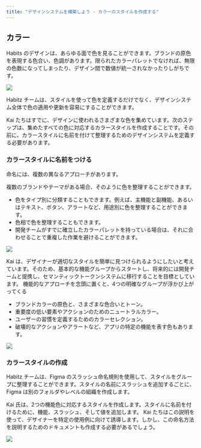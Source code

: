 ```yaml
---
title: "デザインシステムを構築しよう - カラーのスタイルを作成する"
---
```

## カラー 
Habits のデザインは、あらゆる面で色を見ることができます。ブランドの原色を表現する色合い、色調があります。限られたカラーパレットでなければ、無限の色数になってしまったり、デザイン間で数値が統一されなかったりしがちです。

![](https://storage.googleapis.com/zenn-user-upload/de25d8ff1b41-20230605.png)

Habitz チームは、スタイルを使って色を定義するだけでなく、デザインシステム全体で色の適用や更新を容易にすることができます。

Kai たちはすでに、デザインに使われるさまざまな色を集めています。次のステップは、集めたすべての色に対応するカラースタイルを作成することです。その前に、カラースタイルに名前を付けて整理するためのデザインシステムを定義する必要があります。

### カラースタイルに名前をつける
命名には、複数の異なるアプローチがあります。

複数のブランドやテーマがある場合、そのように色を整理することができます。
- 色をタイプ別に分類することもできます。例えば、主機能と副機能、あるいはテキスト、ボタン、アラートなど、用途別に色を整理することができます。
- 色相で色を整理することもできます。
- 開発チームがすでに確立したカラーパレットを持っている場合は、それに合わせることで重複した作業を避けることができます。

![](https://storage.googleapis.com/zenn-user-upload/11947dc12203-20230605.png)

Kai は、デザイナーが適切なスタイルを簡単に見つけられるようにしたいと考えています。そのため、基本的な機能グループからスタートし、将来的には開発チームと提携し、セマンティックトークンシステムに移行することを目標としています。
機能的なアプローチを念頭に置くと、4つの明確なグループが浮かび上がってくる

- ブランドカラーの原色と、さまざまな色合いとトーン。
- 重要度の低い要素やアクションのためのニュートラルカラー。
- ユーザーの習慣を定義するためのカラーセレクション。
- 破壊的なアクションやアラートなど、アプリの特定の機能を表す色もあります。

![](https://storage.googleapis.com/zenn-user-upload/a564f8497e9a-20230605.png)

### カラースタイルの作成
Habitz チームは、Figma のスラッシュ命名規則を使用して、スタイルをグループに整理することができます。スタイルの名前にスラッシュを追加するごとに、Figma は別のフォルダやレベルの組織を作成します。

Kai 氏は、2つの機能色に対応するスタイルを作成します。スタイルに名前を付けるために、機能、スラッシュ、そして値を追加します。
Kai たちはこの説明を使って、デザイナーを特定の使用例に向けて誘導します。しかし、この命名方法を説明するためのドキュメントも作成する必要があるでしょう。

![](https://storage.googleapis.com/zenn-user-upload/76449c7ad172-20230605.png)
